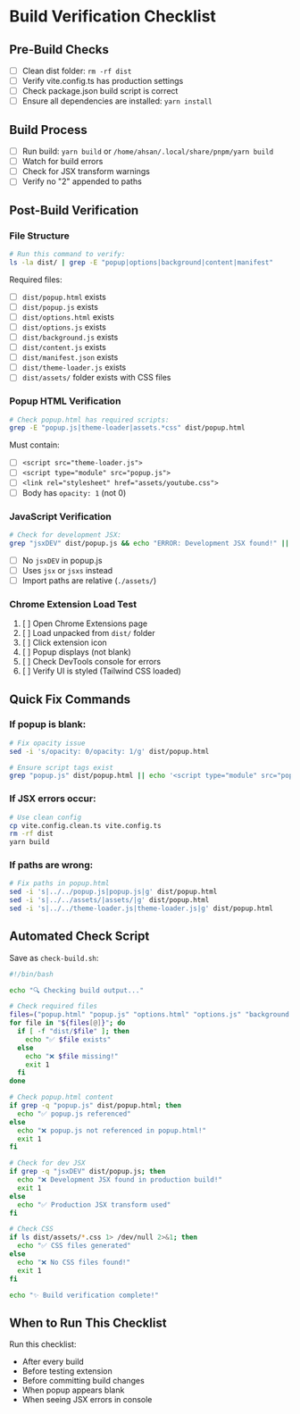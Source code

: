 # Build Verification Checklist

## Pre-Build Checks
- [ ] Clean dist folder: `rm -rf dist`
- [ ] Verify vite.config.ts has production settings
- [ ] Check package.json build script is correct
- [ ] Ensure all dependencies are installed: `yarn install`

## Build Process
- [ ] Run build: `yarn build` or `/home/ahsan/.local/share/pnpm/yarn build`
- [ ] Watch for build errors
- [ ] Check for JSX transform warnings
- [ ] Verify no "2" appended to paths

## Post-Build Verification

### File Structure
```bash
# Run this command to verify:
ls -la dist/ | grep -E "popup|options|background|content|manifest"
```

Required files:
- [ ] `dist/popup.html` exists
- [ ] `dist/popup.js` exists  
- [ ] `dist/options.html` exists
- [ ] `dist/options.js` exists
- [ ] `dist/background.js` exists
- [ ] `dist/content.js` exists
- [ ] `dist/manifest.json` exists
- [ ] `dist/theme-loader.js` exists
- [ ] `dist/assets/` folder exists with CSS files

### Popup HTML Verification
```bash
# Check popup.html has required scripts:
grep -E "popup.js|theme-loader|assets.*css" dist/popup.html
```

Must contain:
- [ ] `<script src="theme-loader.js">`
- [ ] `<script type="module" src="popup.js">`
- [ ] `<link rel="stylesheet" href="assets/youtube.css">`
- [ ] Body has `opacity: 1` (not 0)

### JavaScript Verification
```bash
# Check for development JSX:
grep "jsxDEV" dist/popup.js && echo "ERROR: Development JSX found!" || echo "OK: Production build"
```

- [ ] No `jsxDEV` in popup.js
- [ ] Uses `jsx` or `jsxs` instead
- [ ] Import paths are relative (`./assets/`)

### Chrome Extension Load Test
1. [ ] Open Chrome Extensions page
2. [ ] Load unpacked from `dist/` folder
3. [ ] Click extension icon
4. [ ] Popup displays (not blank)
5. [ ] Check DevTools console for errors
6. [ ] Verify UI is styled (Tailwind CSS loaded)

## Quick Fix Commands

### If popup is blank:
```bash
# Fix opacity issue
sed -i 's/opacity: 0/opacity: 1/g' dist/popup.html

# Ensure script tags exist
grep "popup.js" dist/popup.html || echo '<script type="module" src="popup.js"></script>' >> dist/popup.html
```

### If JSX errors occur:
```bash
# Use clean config
cp vite.config.clean.ts vite.config.ts
rm -rf dist
yarn build
```

### If paths are wrong:
```bash
# Fix paths in popup.html
sed -i 's|../../popup.js|popup.js|g' dist/popup.html
sed -i 's|../../assets/|assets/|g' dist/popup.html
sed -i 's|../../theme-loader.js|theme-loader.js|g' dist/popup.html
```

## Automated Check Script

Save as `check-build.sh`:
```bash
#!/bin/bash

echo "🔍 Checking build output..."

# Check required files
files=("popup.html" "popup.js" "options.html" "options.js" "background.js" "content.js" "manifest.json")
for file in "${files[@]}"; do
  if [ -f "dist/$file" ]; then
    echo "✅ $file exists"
  else
    echo "❌ $file missing!"
    exit 1
  fi
done

# Check popup.html content
if grep -q "popup.js" dist/popup.html; then
  echo "✅ popup.js referenced"
else
  echo "❌ popup.js not referenced in popup.html!"
  exit 1
fi

# Check for dev JSX
if grep -q "jsxDEV" dist/popup.js; then
  echo "❌ Development JSX found in production build!"
  exit 1
else
  echo "✅ Production JSX transform used"
fi

# Check CSS
if ls dist/assets/*.css 1> /dev/null 2>&1; then
  echo "✅ CSS files generated"
else
  echo "❌ No CSS files found!"
  exit 1
fi

echo "✨ Build verification complete!"
```

## When to Run This Checklist

Run this checklist:
- After every build
- Before testing extension
- Before committing build changes
- When popup appears blank
- When seeing JSX errors in console